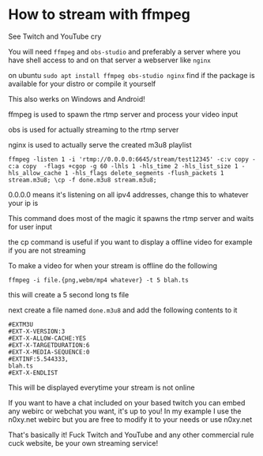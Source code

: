 # How to stream with ffmpeg

See Twitch and YouTube cry

You will need `ffmpeg` and `obs-studio` and preferably a server where you have shell access to and on that server a webserver like `nginx`

on ubuntu `sudo apt install ffmpeg obs-studio nginx` find if the package is available for your distro or compile it yourself

This also werks on Windows and Android!

ffmpeg is used to spawn the rtmp server and process your video input

obs is used for actually streaming to the rtmp server

nginx is used to actually serve the created m3u8 playlist

```
ffmpeg -listen 1 -i 'rtmp://0.0.0.0:6645/stream/test12345' -c:v copy -c:a copy  -flags +cgop -g 60 -lhls 1 -hls_time 2 -hls_list_size 1 -hls_allow_cache 1 -hls_flags delete_segments -flush_packets 1 stream.m3u8; \cp -f done.m3u8 stream.m3u8;
```

0.0.0.0 means it's listening on all ipv4 addresses, change this to whatever your ip is

This command does most of the magic it spawns the rtmp server and waits for user input

the cp command is useful if you want to display a offline video for example if you are not streaming

To make a video for when your stream is offline do the following

`ffmpeg -i file.{png,webm/mp4 whatever} -t 5 blah.ts`

this will create a 5 second long ts file 

next create a file named `done.m3u8` and add the following contents to it

```
#EXTM3U
#EXT-X-VERSION:3
#EXT-X-ALLOW-CACHE:YES
#EXT-X-TARGETDURATION:6
#EXT-X-MEDIA-SEQUENCE:0
#EXTINF:5.544333,
blah.ts
#EXT-X-ENDLIST
```

This will be displayed everytime your stream is not online

If you want to have a chat included on your based twitch you can embed any webirc or webchat you want, it's up to you! In my example I use the n0xy.net webirc but you are free to modify it to your needs or use n0xy.net

That's basically it! Fuck Twitch and YouTube and any other commercial rule cuck website, be your own streaming service!
